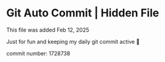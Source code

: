 # Git Auto Commit | Hidden File

This file was added Feb 12, 2025

Just for fun and keeping my daily git commit active 🤪

commit number: 1728738
